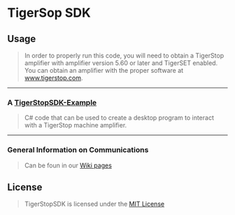 # TigerSop SDK
## Usage
> In order to properly run this code, you will need to obtain a TigerStop amplifier with amplifier version 5.60 or later and TigerSET enabled. You can obtain an amplifier with the proper software at www.tigerstop.com.
-----------------------------
### A [TigerStopSDK-Example](https://github.com/TigerStop/TigerStopSDK-Example)
> C# code that can be used to create a desktop program to interact with a TigerStop machine amplifier.
-----------------------------
### General Information on Communications
> Can be foun in our [Wiki pages](https://github.com/TigerStop/TigerStopSDK/wiki)


## License
> TigerStopSDK is licensed under the [MIT License](LICENSE.md)
